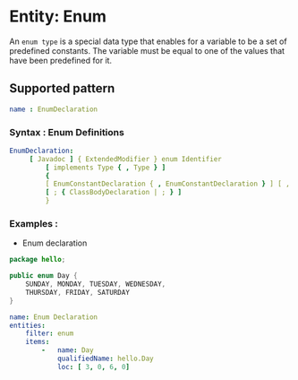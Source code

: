 # Entity: Enum
An `enum type` is a special data type that enables for a variable to be a set of predefined constants. The variable must be equal to one of the values that have been predefined for it. 
## Supported pattern
```yaml
name : EnumDeclaration
```
### Syntax : Enum Definitions
```yaml
EnumDeclaration:
     [ Javadoc ] { ExtendedModifier } enum Identifier
         [ implements Type { , Type } ]
         {
         [ EnumConstantDeclaration { , EnumConstantDeclaration } ] [ , ]
         [ ; { ClassBodyDeclaration | ; } ]
         }
```
### Examples : 
- Enum declaration
```java
package hello;

public enum Day {
    SUNDAY, MONDAY, TUESDAY, WEDNESDAY,
    THURSDAY, FRIDAY, SATURDAY 
}
```
```yaml
name: Enum Declaration
entities:
    filter: enum
    items:
        -   name: Day
            qualifiedName: hello.Day
            loc: [ 3, 0, 6, 0]
```
